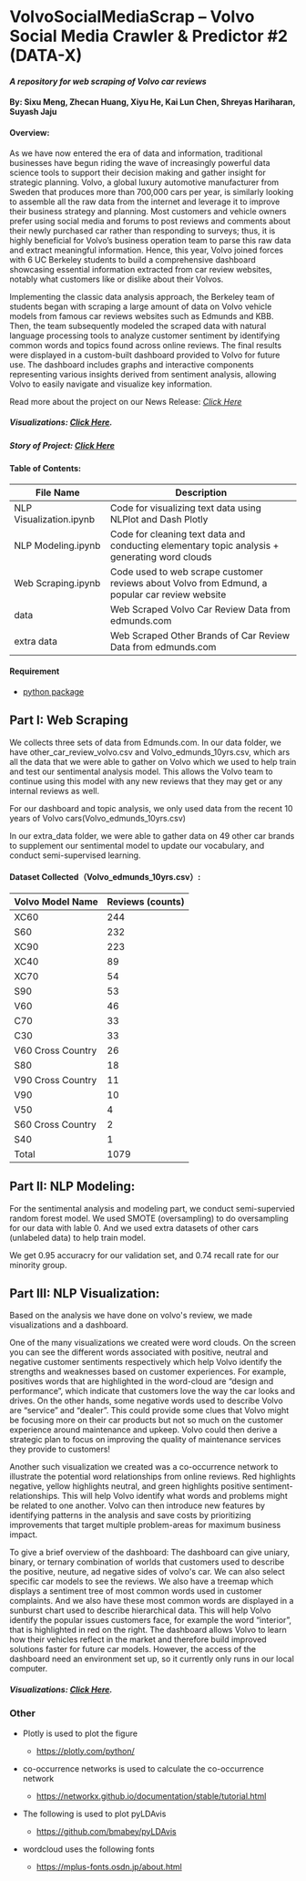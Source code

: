 # VolvoSocialMediaScrap – Volvo Social Media Crawler & Predictor #2 (DATA-X)
#### *A repository for web scraping of Volvo car reviews* 

#### By: Sixu Meng, Zhecan Huang, Xiyu He, Kai Lun Chen, Shreyas Hariharan, Suyash Jaju


#### Overview: 
As we have now entered the era of data and information, traditional businesses have begun riding the wave of increasingly powerful data science tools to support their decision making and gather insight for strategic planning. Volvo, a global luxury automotive manufacturer from Sweden that produces more than 700,000 cars per year, is similarly looking to assemble all the raw data from the internet and leverage it to improve their business strategy and planning. Most customers and vehicle owners prefer using social media and forums to post reviews and comments about their newly purchased car rather than responding to surveys; thus, it is highly beneficial for Volvo’s business operation team to parse this raw data and extract meaningful information. Hence, this year, Volvo joined forces with 6 UC Berkeley students to build a comprehensive dashboard showcasing essential information extracted from car review websites, notably what customers like or dislike about their Volvos. 

Implementing the classic data analysis approach, the Berkeley team of students began with scraping a large amount of data on Volvo vehicle models from famous car reviews websites such as Edmunds and KBB. Then, the team subsequently modeled the scraped data with natural language processing tools to analyze customer sentiment by identifying common words and topics found across online reviews. The final results were displayed in a custom-built dashboard provided to Volvo for future use. The dashboard includes graphs and interactive components representing various insights derived from sentiment analysis, allowing Volvo to easily navigate and visualize key information. 


Read more about the project on our News Release: *[Click Here](https://docs.google.com/document/d/1__y8xFW6x_ceoO0J9vSxzERt0ygRiZAzwPgxR2AduFo/edit?usp=sharing)*


##### Visualizations: *[Click Here](https://smeng3.github.io/VolvoSocialMediaScrap/).*

##### Story of Project: *[Click Here](https://drive.google.com/file/d/1jNIdr0YYvRiAqAeUiLbnZIr0yQxRonUG/view?usp=sharing)*

#### Table of Contents: 
| File Name | Description |
| --- | ----------- |
| NLP Visualization.ipynb | Code for visualizing text data using NLPlot and Dash Plotly| 
| NLP Modeling.ipynb | Code for cleaning text data and conducting elementary topic analysis + generating word clouds | 
| Web Scraping.ipynb | Code used to web scrape customer reviews about Volvo from Edmund, a popular car review website| 
| data | Web Scraped Volvo Car Review Data from edmunds.com|
| extra data | Web Scraped Other Brands of Car Review Data from edmunds.com | 

#### Requirement
- [python package](https://github.com/smeng3/VolvoSocialMediaScrap/blob/main/requirements.txt)

## Part I: Web Scraping

We collects three sets of data from Edmunds.com. In our data folder, we have other_car_review_volvo.csv and Volvo_edmunds_10yrs.csv, which ars all the data that we were able to gather on Volvo which we used to help train and test our sentimental analysis model. This allows the Volvo team to continue using this model with any new reviews that they may get or any internal reviews as well.

For our dashboard and topic analysis, we only used data from the recent 10 years of Volvo cars(Volvo_edmunds_10yrs.csv)

In our extra_data folder, we were able to gather data on 49 other car brands to supplement our sentimental model to update our vocabulary, and conduct semi-supervised learning.


#### Dataset Collected（Volvo_edmunds_10yrs.csv）:
| Volvo Model Name | Reviews (counts) |
| --- | ----------- |
|XC60|244|
|S60|232|
|XC90|223|
|XC40|89|
|XC70|54|
|S90|53|
|V60|46|
|C70|33|
|C30|33|
|V60 Cross Country|26|
|S80|18|
|V90 Cross Country|11|
|V90|10|
|V50|4|
|S60 Cross Country|2|
|S40|1|
|Total|1079|

## Part II: NLP Modeling:

For the sentimental analysis and modeling part, we conduct semi-supervied random forest model. We used SMOTE (oversampling) to do oversampling for our data with lable 0. And we used extra datasets of other cars (unlabeled data) to help train model.

We get 0.95 accuracry for our validation set, and 0.74 recall rate for our minority group. 


## Part III: NLP Visualization:

Based on the analysis we have done on volvo's review, we made visualizations and a dashboard.

One of the many visualizations we created were word clouds. On the screen you can see the different words associated with positive, neutral and negative customer sentiments respectively which help Volvo identify the strengths and weaknesses based on customer experiences. 
For example, positives words that are highlighted in the word-cloud are “design and performance”, which indicate that customers love the way the car looks and drives. On the other hands, some negative words used to describe Volvo are  “service” and “dealer”. This could provide some clues that Volvo might be focusing more on their car products but not so much on the customer experience around maintenance and upkeep. Volvo could then derive a strategic plan to focus on improving the quality of maintenance services they provide to customers!

Another such visualization we created was a co-occurrence network to illustrate the potential word relationships from online reviews. Red highlights negative, yellow highlights neutral, and green highlights positive sentiment-relationships. 
This will help Volvo identify what words and problems might be related to one another. Volvo can then introduce new features by identifying patterns in the analysis and save costs by prioritizing improvements that target multiple problem-areas for maximum business impact.

To give a brief overview of the dashboard: The dashboard can give uniary, binary, or ternary combination of worlds that customers used to describe the positive, neuture, ad negative sides of volvo's car. We can also select specific car models to see the reviews. We also have a treemap which displays a sentiment tree of most common words used in customer complaints. And we also have these most common words are displayed in a sunburst chart used to describe hierarchical data. This will help Volvo identify the popular issues customers face, for example the word “interior”, that is highlighted in red on the right. The dashboard allows Volvo to learn how their vehicles reflect in the market and therefore build improved solutions faster for future car models. However, the access of the dashboard need an environment set up, so it currently only runs in our local computer.






##### Visualizations: *[Click Here](https://github.com/smeng3/VolvoSocialMediaScrap/blob/main/NLP%20Visualization.ipynb).*

### Other

- Plotly is used to plot the figure
    - https://plotly.com/python/

- co-occurrence networks is used to calculate the co-occurrence network
    - https://networkx.github.io/documentation/stable/tutorial.html

- The following is used to plot pyLDAvis
    - https://github.com/bmabey/pyLDAvis

- wordcloud uses the following fonts
    - https://mplus-fonts.osdn.jp/about.html
